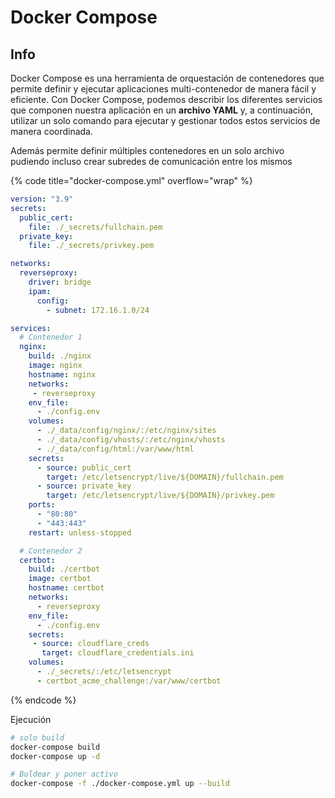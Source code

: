 # Docker Compose

## Info

Docker Compose es una herramienta de orquestación de contenedores que permite definir y ejecutar aplicaciones multi-contenedor de manera fácil y eficiente. Con Docker Compose, podemos describir los diferentes servicios que componen nuestra aplicación en un **archivo YAML** y, a continuación, utilizar un solo comando para ejecutar y gestionar todos estos servicios de manera coordinada.

Además permite definir  múltiples contenedores en un solo archivo pudiendo incluso crear subredes de comunicación entre los mismos



{% code title="docker-compose.yml" overflow="wrap" %}
```yaml
version: "3.9"
secrets:
  public_cert:
    file: ./_secrets/fullchain.pem
  private_key:
    file: ./_secrets/privkey.pem

networks:
  reverseproxy:
    driver: bridge
    ipam:
      config:
        - subnet: 172.16.1.0/24

services:
  # Contenedor 1
  nginx:
    build: ./nginx
    image: nginx
    hostname: nginx
    networks:
     - reverseproxy
    env_file:
      - ./config.env
    volumes:
      - ./_data/config/nginx/:/etc/nginx/sites
      - ./_data/config/vhosts/:/etc/nginx/vhosts
      - ./_data/config/html:/var/www/html
    secrets:
      - source: public_cert
        target: /etc/letsencrypt/live/${DOMAIN}/fullchain.pem
      - source: private_key
        target: /etc/letsencrypt/live/${DOMAIN}/privkey.pem
    ports:
      - "80:80"
      - "443:443"
    restart: unless-stopped

  # Contenedor 2
  certbot:
    build: ./certbot
    image: certbot
    hostname: certbot
    networks:
      - reverseproxy
    env_file:
      - ./config.env
    secrets:
     - source: cloudflare_creds
       target: cloudflare_credentials.ini
    volumes:
      - ./_secrets/:/etc/letsencrypt
      - certbot_acme_challenge:/var/www/certbot


```
{% endcode %}

Ejecución

```bash
# solo build
docker-compose build
docker-compose up -d

# Buldear y poner activo 
docker-compose -f ./docker-compose.yml up --build
```





